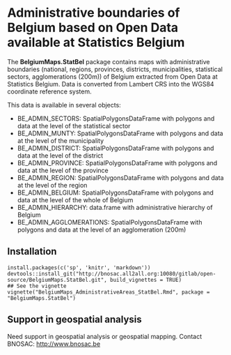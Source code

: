 # Administrative boundaries of Belgium based on Open Data available at Statistics Belgium

The  **BelgiumMaps.StatBel** package contains maps with administrative boundaries (national, regions, provinces, districts, municipalities, statistical sectors, agglomerations (200m)) of Belgium extracted from Open Data at Statistics Belgium. Data is converted from Lambert CRS into the WGS84 coordinate reference system. 

This data is available in several objects:

- BE_ADMIN_SECTORS: SpatialPolygonsDataFrame with polygons and data at the level of the statistical sector
- BE_ADMIN_MUNTY: SpatialPolygonsDataFrame with polygons and data at the level of the municipality
- BE_ADMIN_DISTRICT: SpatialPolygonsDataFrame with polygons and data at the level of the district
- BE_ADMIN_PROVINCE: SpatialPolygonsDataFrame with polygons and data at the level of the province
- BE_ADMIN_REGION: SpatialPolygonsDataFrame with polygons and data at the level of the region
- BE_ADMIN_BELGIUM: SpatialPolygonsDataFrame with polygons and data at the level of the whole of Belgium
- BE_ADMIN_HIERARCHY: data.frame with administrative hierarchy of Belgium
- BE_ADMIN_AGGLOMERATIONS: SpatialPolygonsDataFrame with polygons and data at the level of an agglomeration (200m)

    
## Installation

```
install.packages(c('sp', 'knitr', 'markdown'))
devtools::install_git("http://bnosac.all2all.org:10080/gitlab/open-source/BelgiumMaps.StatBel.git", build_vignettes = TRUE)
## See the vignette
vignette("BelgiumMaps_AdministrativeAreas_StatBel.Rmd", package = "BelgiumMaps.StatBel")
```

## Support in geospatial analysis

Need support in geospatial analysis or geospatial mapping. 
Contact BNOSAC: http://www.bnosac.be

